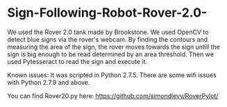 # Sign-Following-Robot-Rover-2.0-

We used the Rover 2.0 tank made by Brookstone. We used OpenCV to detect blue signs via the rover's webcam. By finding the contours and measuring the area of the sign, the rover moves towards the sign untill the sign is big enough to be read determined by an area threshold. Then we used Pytesseract to read the sign and execute it. 

Known issues: It was scripted in Python 2.7.5. There are some wifi issues with Python 2.7.9 and above. 

You can find Rover20.py here: https://github.com/simondlevy/RoverPylot/
